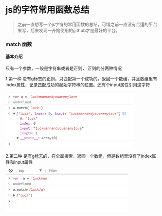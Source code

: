 # js的字符常用函数总结

> 之前一直想写一个js字符的常用函数的总结，可惜之前一直没有合适的平台来写，后来发现一开始使用的github才是最好的平台。



### match 函数

#### 基本介绍 
只有一个参数，一般是字符串或者是正则， 正则的分两种情况

1.第一种
没有g标志的正则。只匹配第一个成功的，返回一个数组，并且数组里有index属性，记录匹配成功的起始字符串的位置。还有个input属性引用这字符 

   <img src="../../image/1.png"/>



2.第二种
是有g标志的，在全局搜索，返回一个数组，但是数组里没有了index属性和input属性

    
 <img src="../../image/2.png"/>